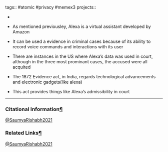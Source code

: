 tags:: #atomic #privacy  #memex3 projects::[](https://natmeng.github.io/memx2/atomic/@SaumyaRishabh2021/)


-

-   As mentioned previousley, Alexa is a virtual assistant developed by Amazon
    
-   It can be used a evidence in criminal cases because of its ability to record voice commands and interactions with its user
    
-   There are instances in the US where Alexa’s data was used in court, although in the three most prominant cases, the accused were all acquited
    
-   The 1872 Evidence act, in India, regards technological advancements and electronic gadgets(like alexa)
    
-   This act provides things like Alexa’s admissibility in court
    


---

### Citational Information[¶](https://natmeng.github.io/memx2/sources/@SaumyaRishabh2021/#citational-information "Permanent link")

[@SaumyaRishabh2021](https://natmeng.github.io/memx2/sources/@SaumyaRishabh2021/) 

### Related Links[¶](https://natmeng.github.io/memx2/atomic/@SaumyaRishabh2021/#related-links "Permanent link")
[@SaumyaRishabh2021](https://natmeng.github.io/memx2/annotations/@SaumyaRishabh2021/) 

